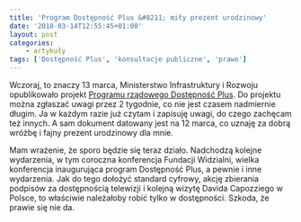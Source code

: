 ```yaml
---
title: 'Program Dostępność Plus &#8211; miły prezent urodzinowy'
date: '2018-03-14T12:55:45+01:00'
layout: post
categories:
    - artykuły
tags: ['Dostępność Plus', 'konsultacje publiczne', 'prawo']
---
```


Wczoraj, to znaczy 13 marca, Ministerstwo Infrastruktury i Rozwoju opublikowało projekt [Programu rządowego Dostępność Plus](http://www.miir.gov.pl/strony/zadania/dlaczego-dostepnosc/). Do projektu można zgłaszać uwagi przez 2 tygodnie, co nie jest czasem nadmiernie długim. Ja w każdym razie już czytam i zapisuję uwagi, do czego zachęcam też innych. A sam dokument datowany jest na 12 marca, co uznaję za dobrą wróżbę i fajny prezent urodzinowy dla mnie.

Mam wrażenie, że sporo będzie się teraz działo. Nadchodzą kolejne wydarzenia, w tym coroczna konferencja Fundacji Widzialni, wielka konferencja inaugurująca program Dostępność Plus, a pewnie i inne wydarzenia. Jak do tego dołożyć standard cyfrowy, akcję zbierania podpisów za dostępnością telewizji i kolejną wizytę Davida Capozziego w Polsce, to właściwie należałoby robić tylko w dostępności. Szkoda, że prawie się nie da.
